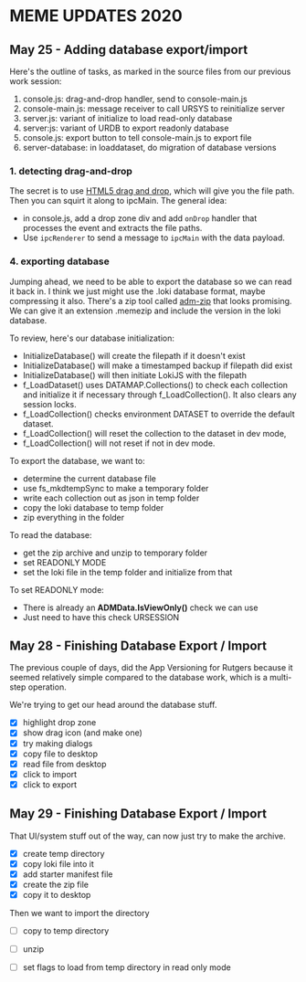 # MEME UPDATES 2020

## May 25 - Adding database export/import

Here's the outline of tasks, as marked in the source files from our previous work session:

1. console.js: drag-and-drop handler, send to console-main.js
2. console-main.js: message receiver to call URSYS to reinitialize server
3. server.js: variant of initialize to load read-only database
4. server:js: variant of URDB to export readonly database
5. console.js: export button to tell console-main.js to export file
6. server-database: in loaddataset, do migration of database versions

### 1. detecting drag-and-drop

The secret is to use [HTML5 drag and drop](https://developer.mozilla.org/en-US/docs/Web/API/HTML_Drag_and_Drop_API/File_drag_and_drop), which will give you the file path. Then you can squirt it along to ipcMain. The general idea:

* in console.js, add a drop zone div and add `onDrop` handler that processes the event and extracts the file paths.
* Use `ipcRenderer` to send a message to `ipcMain` with the data payload.

### 4. exporting database

Jumping ahead, we need to be able to export the database so we can read it back in. I think we just might use the .loki database format, maybe compressing it also. There's a zip tool called [adm-zip](https://www.npmjs.com/package/adm-zip) that looks promising. We can give it an extension .memezip and include the version in the loki database. 

To review, here's our database initialization:

* InitializeDatabase() will create the filepath if it doesn't exist
* InitializeDatabase() will make a timestamped backup if filepath did exist
* InitializeDatabase() will then initiate LokiJS with the filepath
* f_LoadDataset() uses DATAMAP.Collections() to check each collection and initialize it if necessary through f_LoadCollection(). It also clears any session locks.
* f_LoadCollection() checks environment DATASET to override the default dataset. 
* f_LoadCollection() will reset the collection to the dataset in dev mode,
* f_LoadCollection() will not reset if not in dev mode.

To export the database, we want to:
* determine the current database file
* use fs_mkdtempSync to make a temporary folder
* write each collection out as json in temp folder
* copy the loki database to temp folder
* zip everything in the folder

To read the database:
* get the zip archive and unzip to temporary folder
* set READONLY MODE
* set the loki file in the temp folder and initialize from that

To set READONLY mode:
* There is already an **ADMData.IsViewOnly()** check we can use
* Just need to have this check URSESSION

## May 28 - Finishing Database Export / Import

The previous couple of days, did the App Versioning for Rutgers because it seemed relatively simple compared to the database work, which is a multi-step operation. 

We're trying to get our head around the database stuff. 

- [x] highlight drop zone
- [x] show drag icon (and make one)
- [x] try making dialogs
- [x] copy file to desktop
- [x] read file from desktop
- [x] click to import
- [x] click to export

## May 29 - Finishing Database Export / Import 

That UI/system stuff out of the way, can now just try to make the archive.

* [x] create temp directory
* [x] copy loki file into it
* [x] add starter manifest file
* [x] create the zip file
* [x] copy it to desktop

Then we want to import the directory

* [ ] copy to temp directory
* [ ] unzip
* [ ] set flags to load from temp directory in read only mode





